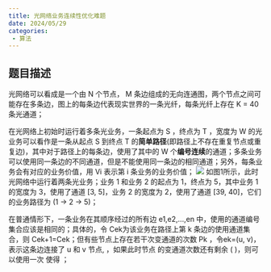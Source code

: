 ```yaml
---
title: 光网络业务连续性优化难题
date: 2024/05/29
categories:
 - 算法
---
```

## 题目描述 
光网络可以看成是一个由 N 个节点， M 条边组成的无向连通图，两个节点之间可能存在多条边，图上的每条边代表现实世界的一条光纤，每条光纤上存在 K = 40 条光通道；

在光网络上初始时运行着多条光业务，一条起点为 S ，终点为 T ，宽度为 W 的光业务可以看作是一条从起点 S 到终点 T 的**简单路径**(即路径上不存在重复节点或重复边)，其中对于路径上的每条边，使用了其中的 W 个**编号连续**的通道；多条业务可以使用同一条边的不同通道，但是不能使用同一条边的相同通道；另外，每条业务会有对应的业务价值，用 Vi 表示第 i 条业务的业务价值；
![](/image/2024052901.png)
如图1所示，此时光网络中运行着两条光业务；业务 1 和业务 2 的起点为 1，终点为 5，其中业务 1 的宽度为 3，使用了通道 [3, 5]，业务 2 的宽度为 2，使用了通道 [39, 40]，它们的业务路径为 (1 -> 2 -> 5)；

在普通情形下，一条业务在其顺序经过的所有边 e1,e2,...,en 中，使用的通道编号集合应该是相同的；具体的，令 Cek为该业务在路径上第 k 条边的使用通道集合，则 Cek+1=Cek；但有些节点上存在若干次变通道的次数 Pk ，令ek=(u, v)，表示这条边连接了 u 和 v 节点, ，如果此时节点  的变通道次数还有剩余 ( )，则可
以使用一次  使得 ；